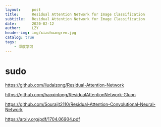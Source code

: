 ```yaml
---
layout:     post
title:      Residual Attention Network for Image Classification
subtitle:   Residual Attention Network for Image Classification
date:       2020-02-12
author:     LZY
header-img: img/xiaohuangren.jpg
catalog: true
tags:
    - 深度学习
---
```


# sudo

https://github.com/liudaizong/Residual-Attention-Network

https://github.com/haoxintong/ResidualAttentionNetwork-Gluon

https://github.com/Sourajit2110/Residual-Attention-Convolutional-Neural-Network

https://arxiv.org/pdf/1704.06904.pdf

```

```
